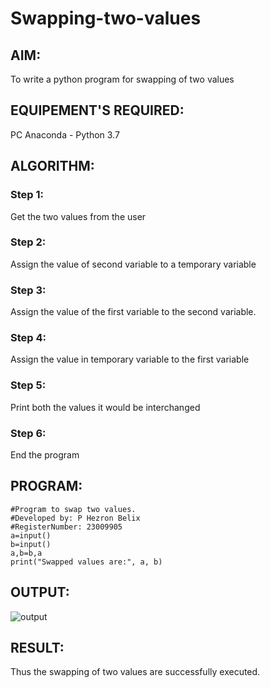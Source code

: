 # Swapping-two-values
## AIM:
To write a python program for swapping of two values
## EQUIPEMENT'S REQUIRED: 
PC
Anaconda - Python 3.7
## ALGORITHM: 
### Step 1:
Get the two values from the user
### Step 2: 
Assign the value of second variable to a temporary variable 
### Step 3: 
Assign the value of the first variable to the second variable.
### Step 4:  
Assign the value in temporary variable to the first variable
### Step 5: 
Print both the values it would be interchanged
### Step 6: 
End the program
## PROGRAM:
```
#Program to swap two values.
#Developed by: P Hezron Belix
#RegisterNumber: 23009905
a=input()
b=input()
a,b=b,a
print("Swapped values are:", a, b)

```
## OUTPUT:
![output](/OUTPUTSWAP.png)

## RESULT:
Thus the swapping of two values are successfully executed.



